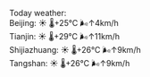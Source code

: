 Today weather:  
Beijing: ☀️   🌡️+25°C 🌬️↑4km/h  
Tianjin: ☀️   🌡️+29°C 🌬️↑11km/h  
Shijiazhuang: ☀️   🌡️+26°C 🌬️↑9km/h  
Tangshan: ☀️   🌡️+26°C 🌬️↑9km/h  
